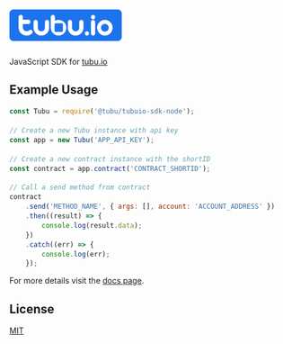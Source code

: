 <p align="left" style="margin: 10px 0 25px 0">
  <a href="https://github.com/tubuarge/folder-builder">
    <img alt="tubu.io logo" src="./logo.png" width="200"/>
  </a>
</p>

JavaScript SDK for [tubu.io](https://www.tubu.io)

## Example Usage

```js
const Tubu = require('@tubu/tubuio-sdk-node');

// Create a new Tubu instance with api key
const app = new Tubu('APP_API_KEY');

// Create a new contract instance with the shortID
const contract = app.contract('CONTRACT_SHORTID');

// Call a send method from contract
contract
    .send('METHOD_NAME', { args: [], account: 'ACCOUNT_ADDRESS' })
    .then((result) => {
        console.log(result.data);
    })
    .catch((err) => {
        console.log(err);
    });
```

For more details visit the [docs page](https://tubuarge.github.io/tubuio-sdk-docs/#/node).

## License

[MIT](LICENSE)

